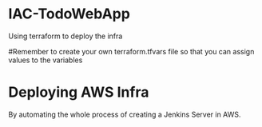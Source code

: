 # IAC-TodoWebApp
Using terraform to deploy the infra

#Remember to create your own terraform.tfvars file so that you can assign values to the variables

# Deploying AWS Infra
By automating the whole process of creating a Jenkins Server in AWS.
